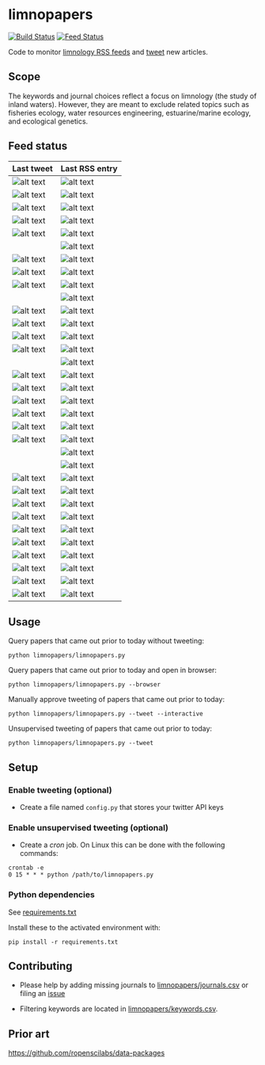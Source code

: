 # limnopapers

[![Build Status](https://api.travis-ci.org/jsta/limnopapers.png)](https://travis-ci.org/jsta/limnopapers) [![Feed Status](https://img.shields.io/badge/feed%20status-good-green.svg)](https://jsta.github.io/limnopapers)

Code to monitor [limnology RSS feeds](limnopapers/journals.csv) and [tweet](https://twitter.com/limno_papers) new articles.

## Scope

The keywords and journal choices reflect a focus on limnology (the study of inland waters). However, they are meant to exclude related topics such as fisheries ecology, water resources engineering, estuarine/marine ecology, and ecological genetics. 

## Feed status
Last tweet|Last RSS entry
---|---
![alt text](https://img.shields.io/badge/Inland%20Waters-2019--02--28-green.svg)|![alt text](https://img.shields.io/badge/Inland%20Waters-2018--12--17-green.svg)
![alt text](https://img.shields.io/badge/Lake%20and%20Reservoir%20Management-2019--02--28-green.svg)|![alt text](https://img.shields.io/badge/Lake%20and%20Reservoir%20Management-2019--01--22-green.svg)
![alt text](https://img.shields.io/badge/Limnology%20and%20Oceanography:%20Letters-2018--12--03-green.svg)|![alt text](https://img.shields.io/badge/Limnology%20and%20Oceanography:%20Letters-2019--02--12-green.svg)
![alt text](https://img.shields.io/badge/Aquatic%20Sciences-2019--02--28-green.svg)|![alt text](https://img.shields.io/badge/Aquatic%20Sciences-2019--02--13-green.svg)
![alt text](https://img.shields.io/badge/Bioscience-2019--01--16-green.svg)|![alt text](https://img.shields.io/badge/Bioscience-2019--02--15-green.svg)
&nbsp;|![alt text](https://img.shields.io/badge/Earth%20System%20Science%20Data-2019--02--28-green.svg)
![alt text](https://img.shields.io/badge/Limnology%20and%20Oceanography:%20Methods-2019--01--11-green.svg)|![alt text](https://img.shields.io/badge/Limnology%20and%20Oceanography:%20Methods-2019--02--28-green.svg)
![alt text](https://img.shields.io/badge/Freshwater%20Science-2019--03--04-green.svg)|![alt text](https://img.shields.io/badge/Freshwater%20Science-2019--03--01-green.svg)
![alt text](https://img.shields.io/badge/Limnology%20and%20Oceanography-2019--03--06-green.svg)|![alt text](https://img.shields.io/badge/Limnology%20and%20Oceanography-2019--03--03-green.svg)
&nbsp;|![alt text](https://img.shields.io/badge/Nature%20Climate%20Change-2019--03--04-green.svg)
![alt text](https://img.shields.io/badge/Oikos-2018--12--05-green.svg)|![alt text](https://img.shields.io/badge/Oikos-2019--03--04-green.svg)
![alt text](https://img.shields.io/badge/Ecosystems-2019--03--04-green.svg)|![alt text](https://img.shields.io/badge/Ecosystems-2019--03--05-green.svg)
![alt text](https://img.shields.io/badge/Global%20Ecology%20and%20Biogeography-2019--01--22-green.svg)|![alt text](https://img.shields.io/badge/Global%20Ecology%20and%20Biogeography-2019--03--05-green.svg)
![alt text](https://img.shields.io/badge/JAWRA-2019--03--07-green.svg)|![alt text](https://img.shields.io/badge/JAWRA-2019--03--05-green.svg)
&nbsp;|![alt text](https://img.shields.io/badge/Environmental%20Research%20Letters-2019--03--06-green.svg)
![alt text](https://img.shields.io/badge/Nature%20Geoscience-2019--02--26-green.svg)|![alt text](https://img.shields.io/badge/Nature%20Geoscience-2019--03--06-green.svg)
![alt text](https://img.shields.io/badge/Ambio-2018--12--21-green.svg)|![alt text](https://img.shields.io/badge/Ambio-2019--03--07-green.svg)
![alt text](https://img.shields.io/badge/Global%20Biogeochemical%20Cycles-2019--03--05-green.svg)|![alt text](https://img.shields.io/badge/Global%20Biogeochemical%20Cycles-2019--03--07-green.svg)
![alt text](https://img.shields.io/badge/Freshwater%20Biology-2019--01--24-green.svg)|![alt text](https://img.shields.io/badge/Freshwater%20Biology-2019--03--07-green.svg)
![alt text](https://img.shields.io/badge/Marine%20and%20Freshwater%20Research-2019--01--17-green.svg)|![alt text](https://img.shields.io/badge/Marine%20and%20Freshwater%20Research-2019--03--08-green.svg)
![alt text](https://img.shields.io/badge/Biogeochemistry-2019--02--18-green.svg)|![alt text](https://img.shields.io/badge/Biogeochemistry-2019--03--08-green.svg)
&nbsp;|![alt text](https://img.shields.io/badge/Aquatic%20Ecology-2019--03--08-green.svg)
&nbsp;|![alt text](https://img.shields.io/badge/Environmental%20Science%20and%20Technology-2019--03--08-green.svg)
![alt text](https://img.shields.io/badge/Biogeosciences-2019--01--02-green.svg)|![alt text](https://img.shields.io/badge/Biogeosciences-2019--03--08-green.svg)
![alt text](https://img.shields.io/badge/CJFAS-2018--12--20-green.svg)|![alt text](https://img.shields.io/badge/CJFAS-2019--03--08-green.svg)
![alt text](https://img.shields.io/badge/Journal%20of%20Geophysical%20Research:%20Biogeosciences-2019--03--07-green.svg)|![alt text](https://img.shields.io/badge/Journal%20of%20Geophysical%20Research:%20Biogeosciences-2019--03--08-green.svg)
![alt text](https://img.shields.io/badge/HESS-2019--02--06-green.svg)|![alt text](https://img.shields.io/badge/HESS-2019--03--08-green.svg)
![alt text](https://img.shields.io/badge/Ecological%20Applications-2019--02--11-green.svg)|![alt text](https://img.shields.io/badge/Ecological%20Applications-2019--03--08-green.svg)
![alt text](https://img.shields.io/badge/Ecology-2019--03--07-green.svg)|![alt text](https://img.shields.io/badge/Ecology-2019--03--08-green.svg)
![alt text](https://img.shields.io/badge/Global%20Change%20Biology-2019--03--03-green.svg)|![alt text](https://img.shields.io/badge/Global%20Change%20Biology-2019--03--08-green.svg)
![alt text](https://img.shields.io/badge/Geophysical%20Research%20Letters-2019--03--04-green.svg)|![alt text](https://img.shields.io/badge/Geophysical%20Research%20Letters-2019--03--08-green.svg)
![alt text](https://img.shields.io/badge/Water%20Resources%20Research-2019--03--03-green.svg)|![alt text](https://img.shields.io/badge/Water%20Resources%20Research-2019--03--08-green.svg)
![alt text](https://img.shields.io/badge/Hydrobiologia-2019--03--09-green.svg)|![alt text](https://img.shields.io/badge/Hydrobiologia-2019--05--01-green.svg)

## Usage

Query papers that came out prior to today without tweeting:

`python limnopapers/limnopapers.py`

Query papers that came out prior to today and open in browser:

`python limnopapers/limnopapers.py --browser`

Manually approve tweeting of papers that came out prior to today:

`python limnopapers/limnopapers.py --tweet --interactive`

Unsupervised tweeting of papers that came out prior to today:

`python limnopapers/limnopapers.py --tweet`

## Setup

### Enable tweeting (optional)

* Create a file named `config.py` that stores your twitter API keys

### Enable unsupervised tweeting (optional)

* Create a _cron_ job. On Linux this can be done with the following commands:

```
crontab -e 
0 15 * * * python /path/to/limnopapers.py
```

### Python dependencies

See [requirements.txt](requirements.txt)

Install these to the activated environment with:

`pip install -r requirements.txt`

## Contributing

* Please help by adding missing journals to [limnopapers/journals.csv](limnopapers/journals.csv) or filing an [issue](https://github.com/jsta/limnopapers/issues)

* Filtering keywords are located in [limnopapers/keywords.csv](limnopapers/keywords.csv).

## Prior art

https://github.com/ropenscilabs/data-packages
